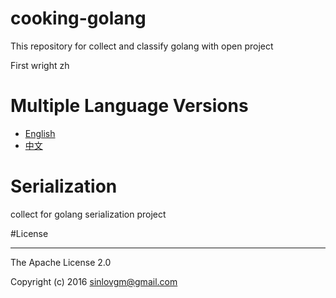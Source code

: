 # cooking-golang

This repository for collect and classify golang with open project

First wright zh


# Multiple Language Versions

- [English](en/)
- [中文](zh/)

# Serialization

collect for golang serialization project

#License

---

The Apache License 2.0

Copyright (c) 2016 sinlovgm@gmail.com
